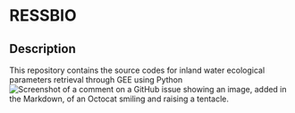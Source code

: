 # RESSBIO
## Description
This repository contains the source codes for inland water ecological parameters retrieval through GEE using Python 
![Screenshot of a comment on a GitHub issue showing an image, added in the Markdown, of an Octocat smiling and raising a tentacle.](https://myoctocat.com/assets/images/base-octocat.svg)
